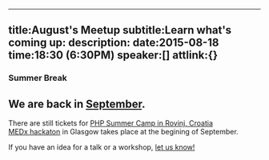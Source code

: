 ----
title:August's Meetup
subtitle:Learn what's coming up:
description:
date:2015-08-18
time:18:30 (6:30PM)
speaker:[]
attlink:{}
----

### Summer Break  
  
  We are back in [September][2].  
  ---  
  
  There are still tickets for [PHP Summer Camp in Rovinj, Croatia][3]  
  [MEDx hackaton][4] in Glasgow takes place at the begining of September.

If you have an idea for a talk or a workshop, [let us know!][1]

[1]: /becomeaspeaker
[2]: /talks/2015-09-15
[3]: http://2015.phpsummercamp.com
[4]: http://www.ameehacks.com
